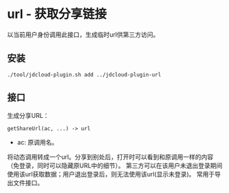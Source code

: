 # url - 获取分享链接

以当前用户身份调用此接口，生成临时url供第三方访问。

## 安装

	./tool/jdcloud-plugin.sh add ../jdcloud-plugin-url

## 接口

生成分享URL：

	getShareUrl(ac, ...) -> url

- ac: 原调用名。

将动态调用转成一个url。分享到别处后，打开时可以看到和原调用一样的内容（免登录，同时可以隐藏原URL中的细节）。
第三方可以在该用户未退出登录期间使用该url获取数据；用户退出登录后，则无法使用该url(显示未登录)。
常用于导出文件接口。
